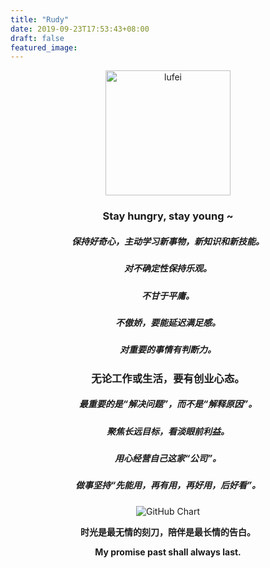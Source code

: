 ```yaml
---
title: "Rudy"
date: 2019-09-23T17:53:43+08:00
draft: false
featured_image:
---
```


<center>

<img alt="lufei" style="width:200px;height:200px" src="https://rudyarchitect.github.io/blog-images/lufei.jpeg">

### **Stay hungry, stay young ~**

##### 保持好奇心，主动学习新事物，新知识和新技能。

##### 对不确定性保持乐观。

##### 不甘于平庸。

##### 不傲娇，要能延迟满足感。

##### 对重要的事情有判断力。

### **无论工作或生活，要有创业心态。**

##### 最重要的是“解决问题”，而不是“解释原因”。

##### 聚焦长远目标，看淡眼前利益。

##### 用心经营自己这家“公司”。

##### 做事坚持“先能用，再有用，再好用，后好看”。
  
![GitHub Chart](https://ghchart.rshah.org/rudyarchitect)

**时光是最无情的刻刀，陪伴是最长情的告白。**

**My promise past shall always last.**

</center>